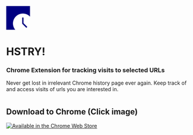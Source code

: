 <img src="src/assets/img/icon-128.png" width="64"/>

# HSTRY!

### Chrome Extension for tracking visits to selected URLs

Never get lost in irrelevant Chrome history page ever again. Keep track of and access visits of urls you are interested in.

#

## Download to Chrome (Click image)

[![Available in the Chrome Web Store](https://storage.googleapis.com/web-dev-uploads/image/WlD8wC6g8khYWPJUsQceQkhXSlv1/HRs9MPufa1J1h5glNhut.png 'Image Title')](https://hstry.ize-302.dev)
